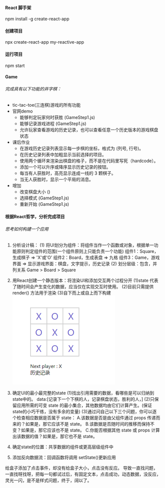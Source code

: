 #### React 脚手架
npm install -g create-react-app
#### 创建项目
npx create-react-app my-reactive-app
#### 运行项目
npm start

#### Game
###### 完成具有以下功能的井字棋：
- tic-tac-toe(三连棋)游戏的所有功能
- 官网demo
  - 能够判定玩家何时获胜 (GameStep1.js)
  - 能够记录游戏进程 (GameStep1.js)
  - 允许玩家查看游戏的历史记录，也可以查看任意一个历史版本的游戏棋盘状态
- 课后作业
  - 在游戏历史记录列表显示每一步棋的坐标，格式为 (列号, 行号)。
  - 在历史记录列表中加粗显示当前选择的项目。
  - 使用两个循环来渲染出棋盘的格子，而不是在代码里写死（hardcode）。
  - 添加一个可以升序或降序显示历史记录的按钮。
  - 每当有人获胜时，高亮显示连成一线的 3 颗棋子。
  - 当无人获胜时，显示一个平局的消息。
- 增加
  - 改变棋盘大小 ()
  - 选择模式 (GameStep1.js)
  - 重新开始 (GameStep1.js)
#### 根据React哲学，分析完成项目
###### 思考如何构建一个应用
1. 分析设计稿：
(1) 将UI划分为组件：将组件当作一个函数或对象，根据单一功能原则判定组件的范围(一个组件原则上只能负责一个功能)
  组件1：Square，生成棋子 => 'X'或'O'
  组件2：Board，生成表盘 => 九格
  组件3：Game，游戏界面 => 显示游戏界面：棋盘，文字提示，历史记录
(2) 划分层级：包含，并列关系
  Game > Board > Square

2. 用React创建一个静态版本：将渲染UI和添加交互两个过程分开
(1)state 代表了随时间会产生变化的数据，应当仅在实现交互时使用。
(2)目前只需提供 render() 方法用于渲染
(3)自下而上或自上而下构建
![图片](./pic/game-step1.png)
3. 确定UI的最小最完整的state
(1)找出引用需要的数据，看哪些是可以归纳到state中的。
  data:[记录下一个下棋的人，记录棋盘状态，胜利的人，]
(2)只保留应用所需的可变 state 的最小集合，其他数据均由它们计算产生。(保证state的小巧干练，没有多余的变量)
(3)通过问自己以下三个问题，你可以逐个检查相应数据是否属于 state：
  A.该数据是否是由父组件通过 props 传递而来的？如果是，那它应该不是 state。
  B.该数据是否随时间的推移而保持不变？如果是，那它应该也不是 state。
  C.你能否根据其他 state 或 props 计算出该数据的值？如果是，那它也不是 state。
4. 确定state的位置：共享数据的组件或更高层级组件中
5. 添加反向数据流：回调函数将调用 setState()更新应用

<!-- 那些年犯过的愚蠢的错1 -->
给盒子添加了点击事件，却没有给盒子大小，点击没有反应。
导致一直找问题，一直找呀找呀，把每一句都试过后，有固定文本，点击成功，动态数据，没反应，
灵光一闪，是不是样式问题，终于，阔以了。
